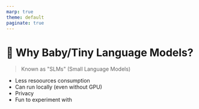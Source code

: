 ```yaml
---
marp: true
theme: default
paginate: true
---
```

# 🍼 Why Baby/Tiny Language Models?
> Known as "SLMs" (Small Language Models)

- Less resoources consumption
- Can run locally (even without GPU)
- Privacy
- Fun to experiment with

